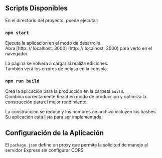 ## Scripts Disponibles

En el directorio del proyecto, puede ejecutar:

### `npm start`

Ejecuta la aplicación en el modo de desarrollo. <br>
Abra [http: // localhost: 3000] (http: // localhost: 3000) para verlo en el navegador.

La página se volverá a cargar si realiza ediciones. <br>
También verá los errores de pelusa en la consola.

### `npm run build`

Crea la aplicación para la producción en la carpeta `build`. <br>
Combina correctamente React en modo de producción y optimiza la construcción para el mejor rendimiento.

La construcción se reduce y los nombres de archivo incluyen los hashes. <br>
Su aplicación está lista para ser implementada!

## Configuración de la Aplicación

El `package.json` define un proxy que permite la solicitud de manejo al servidor Express sin configurar CORS.
